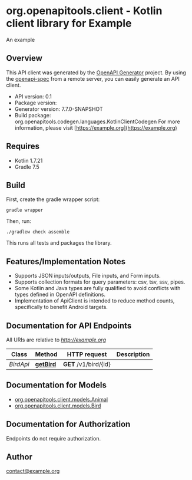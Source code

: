 # org.openapitools.client - Kotlin client library for Example

An example

## Overview
This API client was generated by the [OpenAPI Generator](https://openapi-generator.tech) project.  By using the [openapi-spec](https://github.com/OAI/OpenAPI-Specification) from a remote server, you can easily generate an API client.

- API version: 0.1
- Package version: 
- Generator version: 7.7.0-SNAPSHOT
- Build package: org.openapitools.codegen.languages.KotlinClientCodegen
For more information, please visit [https://example.org](https://example.org)

## Requires

* Kotlin 1.7.21
* Gradle 7.5

## Build

First, create the gradle wrapper script:

```
gradle wrapper
```

Then, run:

```
./gradlew check assemble
```

This runs all tests and packages the library.

## Features/Implementation Notes

* Supports JSON inputs/outputs, File inputs, and Form inputs.
* Supports collection formats for query parameters: csv, tsv, ssv, pipes.
* Some Kotlin and Java types are fully qualified to avoid conflicts with types defined in OpenAPI definitions.
* Implementation of ApiClient is intended to reduce method counts, specifically to benefit Android targets.

<a id="documentation-for-api-endpoints"></a>
## Documentation for API Endpoints

All URIs are relative to *http://example.org*

Class | Method | HTTP request | Description
------------ | ------------- | ------------- | -------------
*BirdApi* | [**getBird**](docs/BirdApi.md#getbird) | **GET** /v1/bird/{id} | 


<a id="documentation-for-models"></a>
## Documentation for Models

 - [org.openapitools.client.models.Animal](docs/Animal.md)
 - [org.openapitools.client.models.Bird](docs/Bird.md)


<a id="documentation-for-authorization"></a>
## Documentation for Authorization

Endpoints do not require authorization.



## Author

contact@example.org
